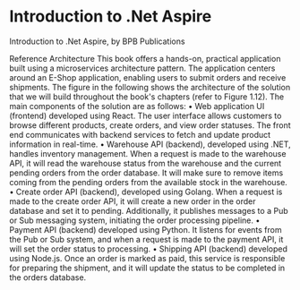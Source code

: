 # Introduction to .Net Aspire
 Introduction to .Net Aspire, by BPB Publications

Reference Architecture
This book offers a hands-on, practical application built using a microservices architecture pattern. The application centers around an E-Shop application, enabling users to submit orders and receive shipments.
The figure in the following shows the architecture of the solution that we will build throughout the book's chapters (refer to Figure 1.12).
The main components of the solution are as follows:
•	Web application UI (frontend) developed using React. The user interface allows customers to browse different products, create orders, and view order statuses. The front end communicates with backend services to fetch and update product information in real-time.
•	Warehouse API (backend), developed using .NET, handles inventory management. When a request is made to the warehouse API, it will read the warehouse status from the warehouse and the current pending orders from the order database. It will make sure to remove items coming from the pending orders from the available stock in the warehouse.
•	Create order API (backend), developed using Golang. When a request is made to the create order API, it will create a new order in the order database and set it to pending. Additionally, it publishes messages to a Pub or Sub messaging system, initiating the order processing pipeline.
•	Payment API (backend) developed using Python. It listens for events from the Pub or Sub system, and when a request is made to the payment API, it will set the order status to processing.
•	Shipping API (backend) developed using Node.js. Once an order is marked as paid, this service is responsible for preparing the shipment, and it will update the status to be completed in the orders database.

